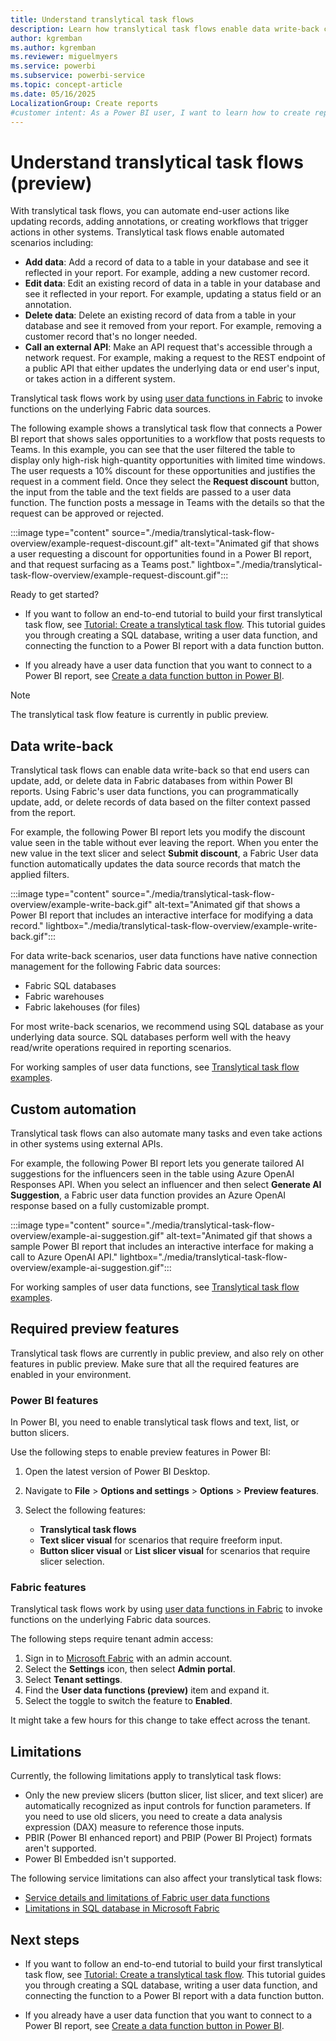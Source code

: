 ```yaml
---
title: Understand translytical task flows
description: Learn how translytical task flows enable data write-back capabilities in Power BI reports with user data functions in Fabric.
author: kgremban
ms.author: kgremban
ms.reviewer: miguelmyers
ms.service: powerbi
ms.subservice: powerbi-service
ms.topic: concept-article
ms.date: 05/16/2025
LocalizationGroup: Create reports
#customer intent: As a Power BI user, I want to learn how to create reports that allow readers to edit the data source so that end users have interactive access to their data.
---
```


# Understand translytical task flows (preview)

With translytical task flows, you can automate end-user actions like updating records, adding annotations, or creating workflows that trigger actions in other systems. Translytical task flows enable automated scenarios including:

* **Add data**: Add a record of data to a table in your database and see it reflected in your report. For example, adding a new customer record.
* **Edit data**: Edit an existing record of data in a table in your database and see it reflected in your report. For example, updating a status field or an annotation.
* **Delete data**: Delete an existing record of data from a table in your database and see it removed from your report. For example, removing a customer record that's no longer needed.
* **Call an external API**: Make an API request that's accessible through a network request. For example, making a request to the REST endpoint of a public API that either updates the underlying data or end user's input, or takes action in a different system.

Translytical task flows work by using [user data functions in Fabric](/fabric/data-engineering/user-data-functions/user-data-functions-overview) to invoke functions on the underlying Fabric data sources.

The following example shows a translytical task flow that connects a Power BI report that shows sales opportunities to a workflow that posts requests to Teams. In this example, you can see that the user filtered the table to display only high-risk high-quantity opportunities with limited time windows. The user requests a 10% discount for these opportunities and justifies the request in a comment field. Once they select the **Request discount** button, the input from the table and the text fields are passed to a user data function. The function posts a message in Teams with the details so that the request can be approved or rejected.

:::image type="content" source="./media/translytical-task-flow-overview/example-request-discount.gif" alt-text="Animated gif that shows a user requesting a discount for opportunities found in a Power BI report, and that request surfacing as a Teams post." lightbox="./media/translytical-task-flow-overview/example-request-discount.gif":::

Ready to get started?

* If you want to follow an end-to-end tutorial to build your first translytical task flow, see [Tutorial: Create a translytical task flow](./translytical-task-flow-tutorial.md). This tutorial guides you through creating a SQL database, writing a user data function, and connecting the function to a Power BI report with a data function button.

* If you already have a user data function that you want to connect to a Power BI report, see [Create a data function button in Power BI](./translytical-task-flow-button.md).

>[!NOTE]
>The translytical task flow feature is currently in public preview.

## Data write-back

Translytical task flows can enable data write-back so that end users can update, add, or delete data in Fabric databases from within Power BI reports. Using Fabric's user data functions, you can programmatically update, add, or delete records of data based on the filter context passed from the report. 

For example, the following Power BI report lets you modify the discount value seen in the table without ever leaving the report. When you enter the new value in the text slicer and select **Submit discount**, a Fabric User data function automatically updates the data source records that match the applied filters. 

:::image type="content" source="./media/translytical-task-flow-overview/example-write-back.gif" alt-text="Animated gif that shows a Power BI report that includes an interactive interface for modifying a data record." lightbox="./media/translytical-task-flow-overview/example-write-back.gif":::

For data write-back scenarios, user data functions have native connection management for the following Fabric data sources:

* Fabric SQL databases
* Fabric warehouses 
* Fabric lakehouses (for files)

For most write-back scenarios, we recommend using SQL database as your underlying data source. SQL databases perform well with the heavy read/write operations required in reporting scenarios.

For working samples of user data functions, see [Translytical task flow examples](https://gist.github.com/Sujata994/c354ec8d0821e875e45c86f2bd1d5cc8).

## Custom automation

Translytical task flows can also automate many tasks and even take actions in other systems using external APIs.

For example, the following Power BI report lets you generate tailored AI suggestions for the influencers seen in the table using Azure OpenAI Responses API. When you select an influencer and then select **Generate AI Suggestion**, a Fabric user data function provides an Azure OpenAI response based on a fully customizable prompt.

:::image type="content" source="./media/translytical-task-flow-overview/example-ai-suggestion.gif" alt-text="Animated gif that shows a sample Power BI report that includes an interactive interface for making a call to Azure OpenAI API." lightbox="./media/translytical-task-flow-overview/example-ai-suggestion.gif":::

For working samples of user data functions, see [Translytical task flow examples](https://gist.github.com/Sujata994/c354ec8d0821e875e45c86f2bd1d5cc8).

## Required preview features

Translytical task flows are currently in public preview, and also rely on other features in public preview. Make sure that all the required features are enabled in your environment.

### Power BI features

In Power BI, you need to enable translytical task flows and text, list, or button slicers.

Use the following steps to enable preview features in Power BI:

1. Open the latest version of Power BI Desktop.
1. Navigate to **File** > **Options and settings** > **Options** > **Preview features**.
1. Select the following features:

   * **Translytical task flows**
   * **Text slicer visual** for scenarios that require freeform input.
   * **Button slicer visual** or **List slicer visual** for scenarios that require slicer selection.

### Fabric features

Translytical task flows work by using [user data functions in Fabric](/fabric/data-engineering/user-data-functions/user-data-functions-overview) to invoke functions on the underlying Fabric data sources.

The following steps require tenant admin access:

1. Sign in to [Microsoft Fabric](https://app.fabric.microsoft.com) with an admin account.
1. Select the **Settings** icon, then select **Admin portal**.
1. Select **Tenant settings**.
1. Find the **User data functions (preview)** item and expand it.
1. Select the toggle to switch the feature to **Enabled**.

It might take a few hours for this change to take effect across the tenant.

## Limitations

Currently, the following limitations apply to translytical task flows:

* Only the new preview slicers (button slicer, list slicer, and text slicer) are automatically recognized as input controls for function parameters. If you need to use old slicers, you need to create a data analysis expression (DAX) measure to reference those inputs.
* PBIR (Power BI enhanced report) and PBIP (Power BI Project) formats aren't supported.
* Power BI Embedded isn't supported.

The following service limitations can also affect your translytical task flows:

* [Service details and limitations of Fabric user data functions](/fabric/data-engineering/user-data-functions/user-data-functions-service-limits)
* [Limitations in SQL database in Microsoft Fabric](/fabric/database/sql/limitations)

## Next steps

* If you want to follow an end-to-end tutorial to build your first translytical task flow, see [Tutorial: Create a translytical task flow](./translytical-task-flow-tutorial.md). This tutorial guides you through creating a SQL database, writing a user data function, and connecting the function to a Power BI report with a data function button.

* If you already have a user data function that you want to connect to a Power BI report, see [Create a data function button in Power BI](./translytical-task-flow-button.md).
